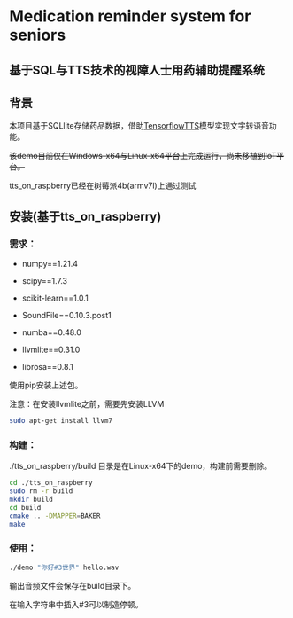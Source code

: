 # Medication reminder system for seniors

## 基于SQL与TTS技术的视障人士用药辅助提醒系统

## 背景

本项目基于SQLlite存储药品数据，借助[TensorflowTTS](https://github.com/TensorSpeech/TensorFlowTTS)模型实现文字转语音功能。

~~该demo目前仅在Windows-x64与Linux-x64平台上完成运行，尚未移植到IoT平台。~~

tts_on_raspberry已经在树莓派4b(armv7l)上通过测试

## 安装(基于tts_on_raspberry)

### 需求：

- numpy==1.21.4
- scipy==1.7.3
- scikit-learn==1.0.1

- SoundFile==0.10.3.post1
- numba==0.48.0
- llvmlite==0.31.0
- librosa==0.8.1

使用pip安装上述包。

注意：在安装llvmlite之前，需要先安装LLVM

```bash
sudo apt-get install llvm7
```

### 构建：

./tts_on_raspberry/build 目录是在Linux-x64下的demo，构建前需要删除。

```bash
cd ./tts_on_raspberry
sudo rm -r build
mkdir build
cd build
cmake .. -DMAPPER=BAKER
make
```

### 使用：

```bash
./demo "你好#3世界" hello.wav
```

输出音频文件会保存在build目录下。

在输入字符串中插入#3可以制造停顿。
